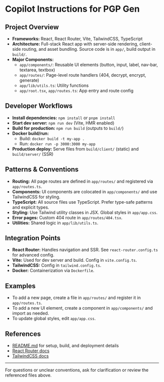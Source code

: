 # Copilot Instructions for PGP Gen

## Project Overview

- **Frameworks:** React, React Router, Vite, TailwindCSS, TypeScript
- **Architecture:** Full-stack React app with server-side rendering, client-side routing, and asset bundling. Source code is in `app/`, build output in `build/`.
- **Major Components:**
  - `app/components/`: Reusable UI elements (button, input, label, nav-bar, textarea, textbox)
  - `app/routes/`: Page-level route handlers (404, decrypt, encrypt, generate)
  - `app/lib/utils.ts`: Utility functions
  - `app/root.tsx`, `app/routes.ts`: App entry and route config

## Developer Workflows

- **Install dependencies:** `npm install` or `pnpm install`
- **Start dev server:** `npm run dev` (Vite, HMR enabled)
- **Build for production:** `npm run build` (outputs to `build/`)
- **Docker build/run:**
  - Build: `docker build -t my-app .`
  - Run: `docker run -p 3000:3000 my-app`
- **Production deploy:** Serve files from `build/client/` (static) and `build/server/` (SSR)

## Patterns & Conventions

- **Routing:** All page routes are defined in `app/routes/` and registered via `app/routes.ts`.
- **Components:** UI components are colocated in `app/components/` and use TailwindCSS for styling.
- **TypeScript:** All source files use TypeScript. Prefer type-safe patterns and explicit types.
- **Styling:** Use Tailwind utility classes in JSX. Global styles in `app/app.css`.
- **Error pages:** Custom 404 route in `app/routes/404.tsx`.
- **Utilities:** Shared logic in `app/lib/utils.ts`.

## Integration Points

- **React Router:** Handles navigation and SSR. See `react-router.config.ts` for advanced config.
- **Vite:** Used for dev server and build. Config in `vite.config.ts`.
- **TailwindCSS:** Config in `tailwind.config.ts`.
- **Docker:** Containerization via `Dockerfile`.

## Examples

- To add a new page, create a file in `app/routes/` and register it in `app/routes.ts`.
- To add a new UI element, create a component in `app/components/` and import as needed.
- To update global styles, edit `app/app.css`.

## References

- [README.md](../README.md) for setup, build, and deployment details
- [React Router docs](https://reactrouter.com/)
- [TailwindCSS docs](https://tailwindcss.com/)

---

For questions or unclear conventions, ask for clarification or review the referenced files above.
